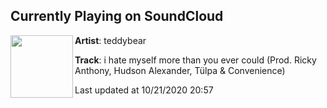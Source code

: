 ## Currently Playing on SoundCloud

[<img align="left" width="100" src="https://i1.sndcdn.com/artworks-WVNzm3SGMwyttAG5-iTuncQ-t50x50.jpg">](https://soundcloud.com/tddybrr/ihatemyselfmorethanyouevercould)

**Artist**: teddybear 

**Track**: i hate myself more than you ever could (Prod. Ricky Anthony, Hudson Alexander, Tülpa & Convenience)

Last updated at 10/21/2020 20:57
